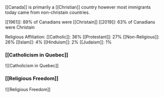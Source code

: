 [[Canada]] is primarily a [[Christian]] country however most immigrants today came from non-christain countries.

[[1961]]: 89% of Canadians were [[Christain]]
[[2019]]: 63% of Canadians were Christain

Religious Affiliation:
[[Catholic]]: 36%
[[Protestant]]: 27%
[[Non-Religious]]: 26%
[[Islam]]: 4%
[[Hinduism]]: 2%
[[Judaism]]: 1%

### [[Catholicism in Quebec]]
![[Catholicism in Quebec]]

### [[Religious Freedom]]
![[Religious Freedom]]